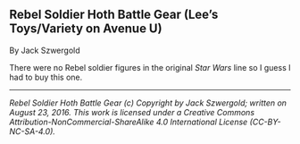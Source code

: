## Rebel Soldier Hoth Battle Gear (Lee’s Toys/Variety on Avenue U)

By Jack Szwergold

There were no Rebel soldier figures in the original *Star Wars* line so I guess I had to buy this one.

***

*Rebel Soldier Hoth Battle Gear (c) Copyright by Jack Szwergold; written on August 23, 2016. This work is licensed under a Creative Commons Attribution-NonCommercial-ShareAlike 4.0 International License (CC-BY-NC-SA-4.0).*